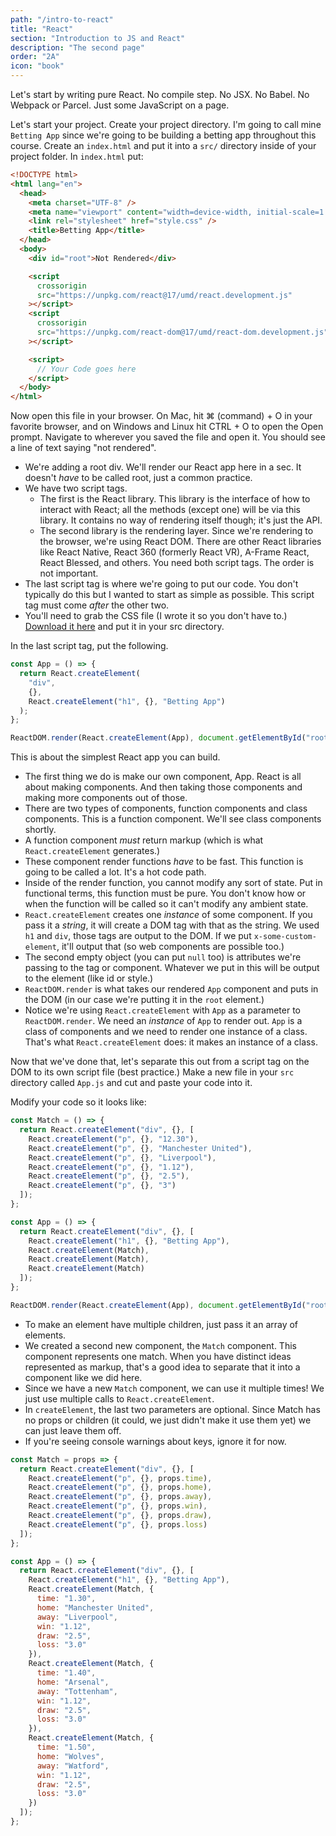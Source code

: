 ```yaml
---
path: "/intro-to-react"
title: "React"
section: "Introduction to JS and React"
description: "The second page"
order: "2A"
icon: "book"
---
```


Let's start by writing pure React. No compile step. No JSX. No Babel. No Webpack or Parcel. Just some JavaScript on a page.

Let's start your project. Create your project directory. I'm going to call mine `Betting App` since we're going to be building a betting app throughout this course. Create an `index.html` and put it into a `src/` directory inside of your project folder. In `index.html` put:

```html
<!DOCTYPE html>
<html lang="en">
  <head>
    <meta charset="UTF-8" />
    <meta name="viewport" content="width=device-width, initial-scale=1.0" />
    <link rel="stylesheet" href="style.css" />
    <title>Betting App</title>
  </head>
  <body>
    <div id="root">Not Rendered</div>

    <script
      crossorigin
      src="https://unpkg.com/react@17/umd/react.development.js"
    ></script>
    <script
      crossorigin
      src="https://unpkg.com/react-dom@17/umd/react-dom.development.js"
    ></script>

    <script>
      // Your Code goes here
    </script>
  </body>
</html>
```

Now open this file in your browser. On Mac, hit ⌘ (command) + O in your favorite browser, and on Windows and Linux hit CTRL + O to open the Open prompt. Navigate to wherever you saved the file and open it. You should see a line of text saying "not rendered".

- We're adding a root div. We'll render our React app here in a sec. It doesn't _have_ to be called root, just a common practice.
- We have two script tags.
  - The first is the React library. This library is the interface of how to interact with React; all the methods (except one) will be via this library. It contains no way of rendering itself though; it's just the API.
  - The second library is the rendering layer. Since we're rendering to the browser, we're using React DOM. There are other React libraries like React Native, React 360 (formerly React VR), A-Frame React, React Blessed, and others. You need both script tags. The order is not important.
- The last script tag is where we're going to put our code. You don't typically do this but I wanted to start as simple as possible. This script tag must come _after_ the other two.
- You'll need to grab the CSS file (I wrote it so you don't have to.) [Download it here][css] and put it in your src directory.

In the last script tag, put the following.

```js
const App = () => {
  return React.createElement(
    "div",
    {},
    React.createElement("h1", {}, "Betting App")
  );
};

ReactDOM.render(React.createElement(App), document.getElementById("root"));
```

This is about the simplest React app you can build.

- The first thing we do is make our own component, App. React is all about making components. And then taking those components and making more components out of those.
- There are two types of components, function components and class components. This is a function component. We'll see class components shortly.
- A function component _must_ return markup (which is what `React.createElement` generates.)
- These component render functions _have_ to be fast. This function is going to be called a lot. It's a hot code path.
- Inside of the render function, you cannot modify any sort of state. Put in functional terms, this function must be pure. You don't know how or when the function will be called so it can't modify any ambient state.
- `React.createElement` creates one _instance_ of some component. If you pass it a _string_, it will create a DOM tag with that as the string. We used `h1` and `div`, those tags are output to the DOM. If we put `x-some-custom-element`, it'll output that (so web components are possible too.)
- The second empty object (you can put `null` too) is attributes we're passing to the tag or component. Whatever we put in this will be output to the element (like id or style.)
- `ReactDOM.render` is what takes our rendered `App` component and puts in the DOM (in our case we're putting it in the `root` element.)
- Notice we're using `React.createElement` with `App` as a parameter to `ReactDOM.render`. We need an _instance_ of `App` to render out. `App` is a class of components and we need to render one instance of a class. That's what `React.createElement` does: it makes an instance of a class.

Now that we've done that, let's separate this out from a script tag on the DOM to its own script file (best practice.) Make a new file in your `src` directory called `App.js` and cut and paste your code into it.

Modify your code so it looks like:

```js
const Match = () => {
  return React.createElement("div", {}, [
    React.createElement("p", {}, "12.30"),
    React.createElement("p", {}, "Manchester United"),
    React.createElement("p", {}, "Liverpool"),
    React.createElement("p", {}, "1.12"),
    React.createElement("p", {}, "2.5"),
    React.createElement("p", {}, "3")
  ]);
};

const App = () => {
  return React.createElement("div", {}, [
    React.createElement("h1", {}, "Betting App"),
    React.createElement(Match),
    React.createElement(Match),
    React.createElement(Match)
  ]);
};

ReactDOM.render(React.createElement(App), document.getElementById("root"));
```

- To make an element have multiple children, just pass it an array of elements.
- We created a second new component, the `Match` component. This component represents one match. When you have distinct ideas represented as markup, that's a good idea to separate that it into a component like we did here.
- Since we have a new `Match` component, we can use it multiple times! We just use multiple calls to `React.createElement`.
- In `createElement`, the last two parameters are optional. Since Match has no props or children (it could, we just didn't make it use them yet) we can just leave them off.
- If you're seeing console warnings about keys, ignore it for now.

```js
const Match = props => {
  return React.createElement("div", {}, [
    React.createElement("p", {}, props.time),
    React.createElement("p", {}, props.home),
    React.createElement("p", {}, props.away),
    React.createElement("p", {}, props.win),
    React.createElement("p", {}, props.draw),
    React.createElement("p", {}, props.loss)
  ]);
};

const App = () => {
  return React.createElement("div", {}, [
    React.createElement("h1", {}, "Betting App"),
    React.createElement(Match, {
      time: "1.30",
      home: "Manchester United",
      away: "Liverpool",
      win: "1.12",
      draw: "2.5",
      loss: "3.0"
    }),
    React.createElement(Match, {
      time: "1.40",
      home: "Arsenal",
      away: "Tottenham",
      win: "1.12",
      draw: "2.5",
      loss: "3.0"
    }),
    React.createElement(Match, {
      time: "1.50",
      home: "Wolves",
      away: "Watford",
      win: "1.12",
      draw: "2.5",
      loss: "3.0"
    })
  ]);
};
```

[css]: https://raw.githubusercontent.com/ujvaljoshi/basics-of-react-workshop-app/main/src/style.css